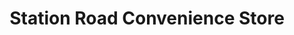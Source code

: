 ---
title: "Station Road Convenience Store"
url: /ashby-de-la-zouch/station-road-convenience-store/
shop: convenience
---